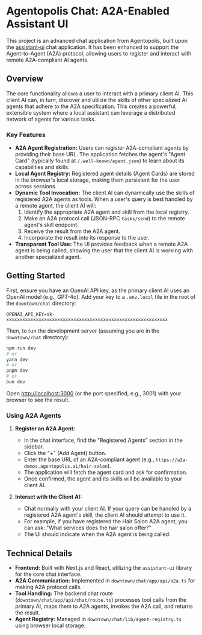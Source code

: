 # Agentopolis Chat: A2A-Enabled Assistant UI

This project is an advanced chat application from Agentopolis, built upon the [assistant-ui](https://github.com/Yonom/assistant-ui) chat application. It has been enhanced to support the Agent-to-Agent (A2A) protocol, allowing users to register and interact with remote A2A-compliant AI agents.

## Overview

The core functionality allows a user to interact with a primary client AI. This client AI can, in turn, discover and utilize the skills of other specialized AI agents that adhere to the A2A specification. This creates a powerful, extensible system where a local assistant can leverage a distributed network of agents for various tasks.

### Key Features

- **A2A Agent Registration:** Users can register A2A-compliant agents by providing their base URL. The application fetches the agent's "Agent Card" (typically found at `/.well-known/agent.json`) to learn about its capabilities and skills.
- **Local Agent Registry:** Registered agent details (Agent Cards) are stored in the browser's local storage, making them persistent for the user across sessions.
- **Dynamic Tool Invocation:** The client AI can dynamically use the skills of registered A2A agents as tools. When a user's query is best handled by a remote agent, the client AI will:
    1. Identify the appropriate A2A agent and skill from the local registry.
    2. Make an A2A protocol call (JSON-RPC `tasks/send`) to the remote agent's skill endpoint.
    3. Receive the result from the A2A agent.
    4. Incorporate the result into its response to the user.
- **Transparent Tool Use:** The UI provides feedback when a remote A2A agent is being called, showing the user that the client AI is working with another specialized agent.

## Getting Started

First, ensure you have an OpenAI API key, as the primary client AI uses an OpenAI model (e.g., GPT-4o). Add your key to a `.env.local` file in the root of the `downtown/chat` directory:

```
OPENAI_API_KEY=sk-xxxxxxxxxxxxxxxxxxxxxxxxxxxxxxxxxxxxxxxxxxxxxxxxxxxxxxxxxxxx
```

Then, to run the development server (assuming you are in the `downtown/chat` directory):

```bash
npm run dev
# or
yarn dev
# or
pnpm dev
# or
bun dev
```

Open [http://localhost:3000](http://localhost:3000) (or the port specified, e.g., 3001) with your browser to see the result.

### Using A2A Agents

1.  **Register an A2A Agent:**
    *   In the chat interface, find the "Registered Agents" section in the sidebar.
    *   Click the "+" (Add Agent) button.
    *   Enter the base URL of an A2A-compliant agent (e.g., `https://a2a-demos.agentopolis.ai/hair-salon`).
    *   The application will fetch the agent card and ask for confirmation.
    *   Once confirmed, the agent and its skills will be available to your client AI.

2.  **Interact with the Client AI:**
    *   Chat normally with your client AI. If your query can be handled by a registered A2A agent's skill, the client AI should attempt to use it.
    *   For example, if you have registered the Hair Salon A2A agent, you can ask: "What services does the hair salon offer?"
    *   The UI should indicate when the A2A agent is being called.

## Technical Details

- **Frontend:** Built with Next.js and React, utilizing the `assistant-ui` library for the core chat interface.
- **A2A Communication:** Implemented in `downtown/chat/app/api/a2a.ts` for making A2A protocol calls.
- **Tool Handling:** The backend chat route (`downtown/chat/app/api/chat/route.ts`) processes tool calls from the primary AI, maps them to A2A agents, invokes the A2A call, and returns the result.
- **Agent Registry:** Managed in `downtown/chat/lib/agent-registry.ts` using browser local storage.
